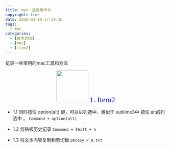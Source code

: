 ```yaml
---
title: mac一些常用命令
copyright: true
date: 2020-03-10 17:39:36
tags:
  - mac
categories:
  - [技术文档]
  - [mac]
  - [item2]
---
```

记录一些常用的mac工具和方法
<!-- more-->

<center>
<img src="http://zhangzw001.github.io/images/dockerniu.jpeg" width = "100" height = "100" style="border: 0"/>
<font color="blue" face="黑体" size=5> 1. Item2 </font>
</center>

- 1.1 同时按住 option(alt) 键，可以以列选中，类似于 sublime3中 按住 alt的列选中 。
`Command + option(alt) `

- 1.2 剪贴板历史记录
`Command + Shift + h`

- 1.3 将文本内容复制到剪切板
`pbcopy < a.txt`
